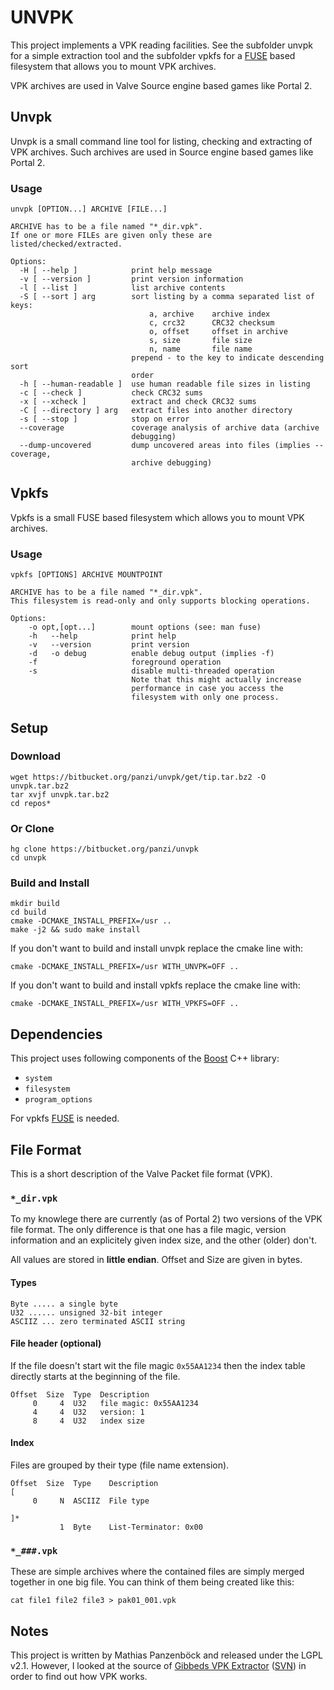 UNVPK
=====
This project implements a VPK reading facilities. See the subfolder
unvpk for a simple extraction tool and the subfolder vpkfs for a
[FUSE][1] based filesystem that allows you to mount VPK archives.

VPK archives are used in Valve Source engine based games like Portal 2.

Unvpk
-----
Unvpk is a small command line tool for listing, checking and extracting of VPK
archives. Such archives are used in Source engine based games like Portal 2.

### Usage
	unvpk [OPTION...] ARCHIVE [FILE...]
	
	ARCHIVE has to be a file named "*_dir.vpk".
	If one or more FILEs are given only these are listed/checked/extracted.
	
	Options:
	  -H [ --help ]            print help message
	  -v [ --version ]         print version information
	  -l [ --list ]            list archive contents
	  -S [ --sort ] arg        sort listing by a comma separated list of keys:
	                               a, archive    archive index
	                               c, crc32      CRC32 checksum
	                               o, offset     offset in archive
	                               s, size       file size
	                               n, name       file name
	                           prepend - to the key to indicate descending sort 
	                           order
	  -h [ --human-readable ]  use human readable file sizes in listing
	  -c [ --check ]           check CRC32 sums
	  -x [ --xcheck ]          extract and check CRC32 sums
	  -C [ --directory ] arg   extract files into another directory
	  -s [ --stop ]            stop on error
	  --coverage               coverage analysis of archive data (archive 
	                           debugging)
	  --dump-uncovered         dump uncovered areas into files (implies --coverage,
	                           archive debugging)

Vpkfs
-----
Vpkfs is a small FUSE based filesystem which allows you to mount VPK archives.

### Usage
	vpkfs [OPTIONS] ARCHIVE MOUNTPOINT
	
	ARCHIVE has to be a file named "*_dir.vpk".
	This filesystem is read-only and only supports blocking operations.
	
	Options:
		-o opt,[opt...]        mount options (see: man fuse)
		-h   --help            print help
		-v   --version         print version
		-d   -o debug          enable debug output (implies -f)
		-f                     foreground operation
	    -s                     disable multi-threaded operation
	                           Note that this might actually increase
	                           performance in case you access the
	                           filesystem with only one process.

Setup
-----
### Download
	wget https://bitbucket.org/panzi/unvpk/get/tip.tar.bz2 -O unvpk.tar.bz2
	tar xvjf unvpk.tar.bz2
	cd repos*

### Or Clone
	hg clone https://bitbucket.org/panzi/unvpk
	cd unvpk

### Build and Install
	mkdir build
	cd build
	cmake -DCMAKE_INSTALL_PREFIX=/usr ..
	make -j2 && sudo make install

If you don't want to build and install unvpk replace the cmake line with:

	cmake -DCMAKE_INSTALL_PREFIX=/usr WITH_UNVPK=OFF ..

If you don't want to build and install vpkfs replace the cmake line with:

	cmake -DCMAKE_INSTALL_PREFIX=/usr WITH_VPKFS=OFF ..

Dependencies
------------
This project uses following components of the [Boost][2] C++ library:

 * `system`
 * `filesystem`
 * `program_options`

For vpkfs [FUSE][1] is needed.

File Format
-----------
This is a short description of the Valve Packet file format (VPK).

### `*_dir.vpk`
To my knowlege there are currently (as of Portal 2) two versions of the VPK
file format. The only difference is that one has a file magic, version
information and an explicitely given index size, and the other (older) don't.

All values are stored in **little endian**. Offset and Size are given in
bytes.

#### Types

	Byte ..... a single byte
	U32 ...... unsigned 32-bit integer
	ASCIIZ ... zero terminated ASCII string

#### File header (optional)
If the file doesn't start wit the file magic `0x55AA1234` then the index
table directly starts at the beginning of the file.

	Offset  Size  Type  Description
	     0     4  U32   file magic: 0x55AA1234
	     4     4  U32   version: 1
	     8     4  U32   index size

#### Index
Files are grouped by their type (file name extension).
	
	Offset  Size  Type    Description
	[
	     0     N  ASCIIZ  File type
		 
	]*
	           1  Byte    List-Terminator: 0x00



### `*_###.vpk`
These are simple archives where the contained files are simply merged together
in one big file. You can think of them being created like this:

	cat file1 file2 file3 > pak01_001.vpk

Notes
-----
This project is written by Mathias Panzenböck and released under the LGPL v2.1.
However, I looked at the source of [Gibbeds VPK Extractor][3] ([SVN][4]) in
order to find out how VPK works.

[1]: http://fuse.sourceforge.net/
[2]: http://www.boost.org/
[3]: http://blog.gib.me/2009/07/07/left4dead-vpk-extraction-tools-updated/
[4]: http://svn.gib.me/public/valve/trunk/
